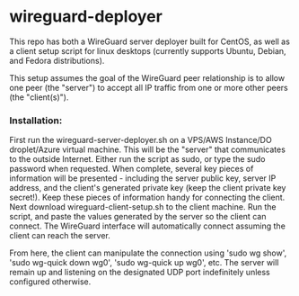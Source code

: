 # wireguard-deployer

This repo has both a WireGuard server deployer built for CentOS, as well as a client setup script for linux desktops (currently supports Ubuntu, Debian, and Fedora distributions). 

This setup assumes the goal of the WireGuard peer relationship is to allow one peer (the "server") to accept all IP traffic from one or more other peers (the "client(s)"). 

### Installation:
First run the wireguard-server-deployer.sh on a VPS/AWS Instance/DO droplet/Azure virtual machine. This will be the "server" that communicates to the outside Internet. Either run the script as sudo, or type the sudo password when requested. When complete, several key pieces of information will be presented - including the server public key, server IP address, and the client's generated private key (keep the client private key secret!). Keep these pieces of information handy for connecting the client. Next download wireguard-client-setup.sh to the client machine. Run the script, and paste the values generated by the server so the client can connect. The WireGuard interface will automatically connect assuming the client can reach the server.

From here, the client can manipulate the connection using 'sudo wg show', 'sudo wg-quick down wg0', 'sudo wg-quick up wg0', etc. The server will remain up and listening on the designated UDP port indefinitely unless configured otherwise.

